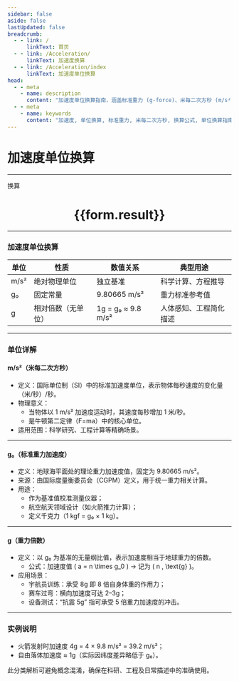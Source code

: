 ```yaml
---
sidebar: false
aside: false
lastUpdated: false
breadcrumb:
  - - link: /
      linkText: 首页
  - - link: /Acceleration/
      linkText: 加速度换算
  - - link: /Acceleration/index
      linkText: 加速度单位换算
head:
  - - meta
    - name: description
      content: "加速度单位换算指南，涵盖标准重力 (g-force)、米每二次方秒 (m/s²) 的详细换算公式与说明。"
  - - meta
    - name: keywords
      content: "加速度, 单位换算, 标准重力, 米每二次方秒, 换算公式, 单位换算指南"  
---
```


# 加速度单位换算
---
<script setup>
import { onMounted, reactive, inject ,ref  } from 'vue'
import { NButton,NForm ,NFormItem,NInput,NInputNumber,NSelect,NCard,useMessage ,NGrid ,NGi } from 'naive-ui'
import { defineClientComponent } from 'vitepress'
import { Acceleration } from '../../files';
const convert = inject('convert')
// console.log(convert().possibilities('acceleration'))

const options =  [
  { "label": "标准重力 (g-force)", "value": "g-force" },
  { "label": "米每二次方秒 (m/s²)", "value": "m/s2" },
];
const formRef = ref(null);
const rules = {
  number:{
    required: true,
    type: 'number',
    trigger: "blur"
  },
  to:{
    required: true,
    trigger: "select"
  },
  from:{
    required: true,
    trigger: "select"
  }
}
const form = reactive({
  number:null,
  to:'',
  from:'',
  result:'',
  title:'面积单位换算',
})
const convertHandler = (e) => {
   e.preventDefault();
  formRef.value?.validate((errors)=>{
    if (!errors) {
      form.result = `${form.number}${form.from} = ${convert(form.number).from(form.from).to(form.to)}${form.to}`
    }
  })
}
</script>

<n-form size="large" :model="form" ref='formRef' :rules="rules">
  <n-form-item label="数值"  path="number">
    <n-input-number size="large" style="width:100%" :min="0" v-model:value="form.number"   placeholder="请输入要换算的数值" />
  </n-form-item>
  <n-form-item label="从" path="from">
    <n-select  size="large" :options="options" v-model:value="form.from" placeholder="请选择原始单位" />
  </n-form-item>
  <n-form-item label="到" path="to">
    <n-select  size="large" :options="options" v-model:value="form.to" placeholder="请选择换算单位" />
  </n-form-item>
  <n-form-item>
    <n-button type="primary" style="width:100%" @click="convertHandler">换算</n-button>
  </n-form-item>
</n-form>
<n-card  embedded :bordered="false" hoverable>
  <div  style="text-align:center">
    <h1>{{form.result}}</h1>
  </div>
</n-card>

 
---

 
### 加速度单位换算
| 单位 | 性质       | 数值关系       | 典型用途         |  
|----------|----------------|---------------------|----------------------|  
| m/s² | 绝对物理单位   | 独立基准            | 科学计算、方程推导   |  
| g₀   | 固定常量       | 9.80665 m/s²        | 重力标准参考值       |  
| g    | 相对倍数（无单位） | 1g = g₀ ≈ 9.8 m/s² | 人体感知、工程简化描述 |  
 
---
###  单位详解
#### m/s²（米每二次方秒）  
- 定义：国际单位制（SI）中的标准加速度单位，表示物体每秒速度的变化量（米/秒）/秒。  
- 物理意义：  
  - 当物体以 1 m/s² 加速度运动时，其速度每秒增加 1 米/秒。  
  - 是牛顿第二定律（F=ma）中的核心单位。  
- 适用范围：科学研究、工程计算等精确场景。  
 
---
 
#### g₀（标准重力加速度）  
- 定义：地球海平面处的理论重力加速度值，固定为 9.80665 m/s²。  
- 来源：由国际度量衡委员会（CGPM）定义，用于统一重力相关计算。  
- 用途：  
  - 作为基准值校准测量仪器；  
  - 航空航天领域设计（如火箭推力计算）；  
  - 定义千克力（1 kgf = g₀ × 1 kg）。  
 
---
 
#### g（重力倍数）  
- 定义：以 g₀ 为基准的无量纲比值，表示加速度相当于地球重力的倍数。  
  - 公式：加速度值 \( a = n \times g_0 \) → 记为 \( n \, \text{g} \)。  
- 应用场景：  
  - 宇航员训练：承受 8g 即 8 倍自身体重的作用力；  
  - 赛车过弯：横向加速度可达 2–3g；  
  - 设备测试：“抗震 5g” 指可承受 5 倍重力加速度的冲击。  
 
---
### 实例说明
- 火箭发射时加速度 4g = 4 × 9.8 m/s² = 39.2 m/s²；  
- 自由落体加速度 ≈ 1g（实际因纬度差异略低于 g₀）。  
 
此分类解析可避免概念混淆，确保在科研、工程及日常描述中的准确使用。


